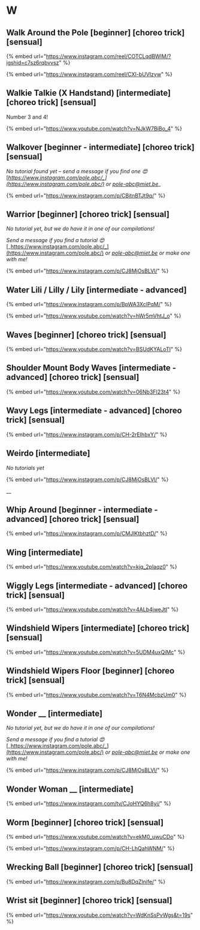 # W

## Walk Around the Pole \[beginner] \[choreo trick] \[sensual]

{% embed url="https://www.instagram.com/reel/COTCLqdBWlM/?igshid=c7sz6rqbvvsz" %}

{% embed url="https://www.instagram.com/reel/CXI-bUVIzyw" %}

## Walkie Talkie (X Handstand) \[intermediate] \[choreo trick] \[sensual]

Number 3 and 4!

{% embed url="https://www.youtube.com/watch?v=NJkW7BiBo_4" %}



## Walkover \[beginner - intermediate] \[choreo trick] \[sensual]

_No tutorial found yet – send a message if you find one 😍_ [_https://www.instagram.com/pole.abc/_](https://www.instagram.com/pole.abc/) _or_ [_pole-abc@miet.be_](mailto:pole-abc@miet.be)__

{% embed url="https://www.instagram.com/p/CBitnBTJt9q/" %}

## Warrior \[beginner] \[choreo trick] \[sensual]

_No tutorial yet, but we do have it in one of our compilations!_

_Send a message if you find a tutorial 😍_ [_https://www.instagram.com/pole.abc/_](https://www.instagram.com/pole.abc/) _or_ [_pole-abc@miet.be_](mailto:pole-abc@miet.be) _or make one with me!_

{% embed url="https://www.instagram.com/p/CJ8MjOsBLVl/" %}

## Water Lili / Lilly / Lily \[intermediate - advanced]

{% embed url="https://www.instagram.com/p/BpWA3XclPqM/" %}

{% embed url="https://www.youtube.com/watch?v=hWr5mVhtJ_o" %}

## Waves \[beginner] \[choreo trick] \[sensual]

{% embed url="https://www.youtube.com/watch?v=BSUdKYALoTI" %}

## Shoulder Mount Body Waves \[intermediate - advanced] \[choreo trick] \[sensual]

{% embed url="https://www.youtube.com/watch?v=06Nb3FI23t4" %}

## Wavy Legs \[intermediate - advanced] \[choreo trick] \[sensual]

{% embed url="https://www.instagram.com/p/CH-2rEIhbxY/" %}

## Weirdo \[intermediate]

_No tutorials yet_

{% embed url="https://www.instagram.com/p/CJ8MjOsBLVl/" %}

__

## Whip Around \[beginner - intermediate - advanced] \[choreo trick] \[sensual]

{% embed url="https://www.instagram.com/p/CMJlKtbhztD/" %}

## Wing \[intermediate]

{% embed url="https://www.youtube.com/watch?v=kjq_2plaqz0" %}

## Wiggly Legs  \[intermediate - advanced] \[choreo trick] \[sensual]

{% embed url="https://www.youtube.com/watch?v=4ALb4jweJtI" %}

## Windshield Wipers  \[intermediate] \[choreo trick] \[sensual]

{% embed url="https://www.youtube.com/watch?v=5UDM4uxQiMc" %}

## Windshield Wipers Floor \[beginner] \[choreo trick] \[sensual]

{% embed url="https://www.youtube.com/watch?v=T6N4McbzUm0" %}

## Wonder __ \[intermediate]

_No tutorial yet, but we do have it in one of our compilations!_

_Send a message if you find a tutorial 😍_ [_https://www.instagram.com/pole.abc/_](https://www.instagram.com/pole.abc/) _or_ [_pole-abc@miet.be_](mailto:pole-abc@miet.be) _or make one with me!_

{% embed url="https://www.instagram.com/p/CJ8MjOsBLVl/" %}

## Wonder Woman __ \[intermediate]

{% embed url="https://www.instagram.com/tv/CJoHYQ6h8yi/" %}

## Worm \[beginner] \[choreo trick] \[sensual]

{% embed url="https://www.youtube.com/watch?v=ekM0_uwuCDo" %}

{% embed url="https://www.instagram.com/p/CH-LhQahWNM/" %}

## Wrecking Ball \[beginner] \[choreo trick] \[sensual]

{% embed url="https://www.instagram.com/p/Bu8DqZlnife/" %}

## Wrist sit \[beginner] \[choreo trick] \[sensual]

{% embed url="https://www.youtube.com/watch?v=WdKnSsPvWgs&t=19s" %}
